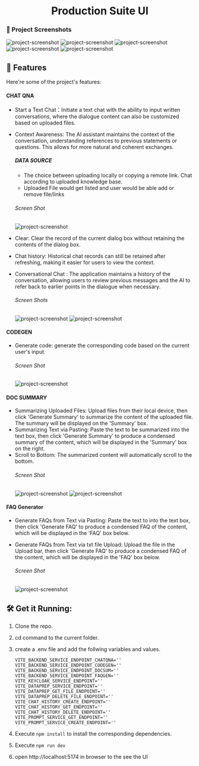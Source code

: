 <h1 align="center" id="title"> Production Suite UI</h1>

### 📸 Project Screenshots

![project-screenshot](../../../assets/img/chat_qna_init.png)
![project-screenshot](../../../assets/img/chat_qna_init.png)
![project-screenshot](../../../assets/img/conversation_ui_response.png)
![project-screenshot](../../../assets/img/conversation_ui_upload.png)
![project-screenshot](../../../assets/img/Login_page.png)

<h2>🧐 Features</h2>

Here're some of the project's features:
#### CHAT QNA
- Start a Text Chat：Initiate a text chat with the ability to input written conversations, where the dialogue content can also be customized based on uploaded files.
- Context Awareness: The AI assistant maintains the context of the conversation, understanding references to previous statements or questions. This allows for more natural and coherent exchanges.
   ##### DATA SOURCE
   - The choice between uploading locally or copying a remote link. Chat according to uploaded knowledge base.
   - Uploaded File would get listed and user would be able add or remove file/links

   ###### Screen Shot
   ![project-screenshot](../../../assets/img/data_source.png)

- Clear: Clear the record of the current dialog box without retaining the contents of the dialog box.
- Chat history: Historical chat records can still be retained after refreshing, making it easier for users to view the context.
- Conversational Chat : The application maintains a history of the conversation, allowing users to review previous messages and the AI to refer back to earlier points in the dialogue when necessary.
   ###### Screen Shots
   ![project-screenshot](../../../assets/img/chat_qna_init.png)
   ![project-screenshot](../../../assets/img/chatqna_with_conversation.png)


#### CODEGEN

- Generate code: generate the corresponding code based on the current user's input.
   ###### Screen Shot
   ![project-screenshot](../../../assets/img/codegen.png)

#### DOC SUMMARY

- Summarizing Uploaded Files: Upload files from their local device, then click 'Generate Summary' to summarize the content of the uploaded file. The summary will be displayed on the 'Summary' box.
- Summarizing Text via Pasting: Paste the text to be summarized into the text box, then click 'Generate Summary' to produce a condensed summary of the content, which will be displayed in the 'Summary' box on the right.
- Scroll to Bottom: The summarized content will automatically scroll to the bottom.
   ###### Screen Shot
   ![project-screenshot](../../../assets/img/doc_summary_paste.png)
   ![project-screenshot](../../../assets/img/doc_summary_file.png)

#### FAQ Generator

- Generate FAQs from Text via Pasting: Paste the text to into the text box, then click 'Generate FAQ' to produce a condensed FAQ of the content, which will be displayed in the 'FAQ' box below.

- Generate FAQs from Text via txt file Upload: Upload the file in the Upload bar, then click 'Generate FAQ' to produce a condensed FAQ of the content, which will be displayed in the 'FAQ' box below.
   ###### Screen Shot
   ![project-screenshot](../../../assets/img/faq_generator.png)




<h2>🛠️ Get it Running:</h2>

1. Clone the repo.

2. cd command to the current folder.

3. create a .env file and add the follwing variables and values.
   ```env
   VITE_BACKEND_SERVICE_ENDPOINT_CHATQNA=''
   VITE_BACKEND_SERVICE_ENDPOINT_CODEGEN=''
   VITE_BACKEND_SERVICE_ENDPOINT_DOCSUM=''
   VITE_BACKEND_SERVICE_ENDPOINT_FAQGEN=''
   VITE_KEYCLOAK_SERVICE_ENDPOINT=''
   VITE_DATAPREP_SERVICE_ENDPOINT=''
   VITE_DATAPREP_GET_FILE_ENDPOINT=''
   VITE_DATAPREP_DELETE_FILE_ENDPOINT=''
   VITE_CHAT_HISTORY_CREATE_ENDPOINT=''
   VITE_CHAT_HISTORY_GET_ENDPOINT=''
   VITE_CHAT_HISTORY_DELETE_ENDPOINT=''
   VITE_PROMPT_SERVICE_GET_ENDPOINT=''
   VITE_PROMPT_SERVICE_CREATE_ENDPOINT=''
   ```
4. Execute `npm install` to install the corresponding dependencies.

5. Execute `npm run dev` 

6. open http://localhost:5174 in browser to the see the UI
